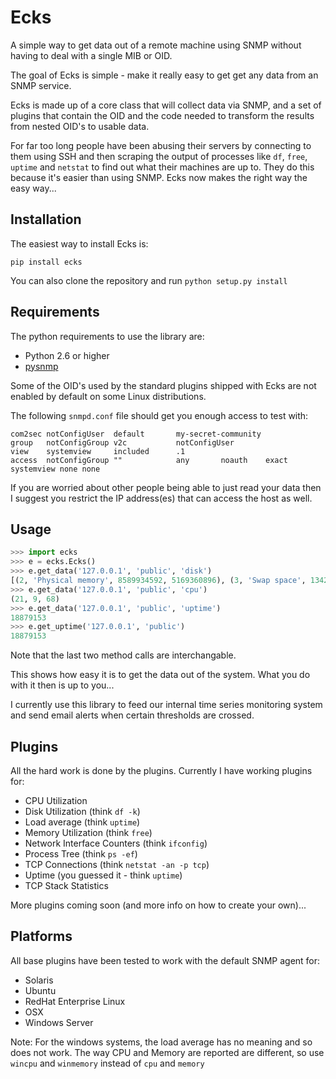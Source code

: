 # Ecks

A simple way to get data out of a remote machine using SNMP without having to deal with a single MIB or OID.

The goal of Ecks is simple - make it really easy to get get any data from an SNMP service.

Ecks is made up of a core class that will collect data via SNMP, 
and a set of plugins that contain the OID and the code needed to
transform the results from nested OID's to usable data.

For far too long people have been abusing their servers by connecting to them using SSH 
and then scraping the output of processes like `df`, `free`, `uptime` and `netstat` to find out what their
machines are up to. They do this because it's easier than using SNMP. Ecks now makes the right way the easy way...

## Installation

The easiest way to install Ecks is:

```shell
pip install ecks
```

You can also clone the repository and run `python setup.py install`

## Requirements

The python requirements to use the library are:

* Python 2.6 or higher
* [pysnmp](http://pysnmp.sourceforge.net/)

Some of the OID's used by the standard plugins shipped with Ecks are not enabled by default on some Linux distributions.

The following `snmpd.conf` file should get you enough access to test with:

    com2sec notConfigUser  default       my-secret-community
    group   notConfigGroup v2c           notConfigUser
    view    systemview     included      .1
    access  notConfigGroup ""            any       noauth    exact  systemview none none

If you are worried about other people being able to just read your data then I suggest you restrict the IP address(es)
that can access the host as well.


## Usage

```python
>>> import ecks
>>> e = ecks.Ecks()
>>> e.get_data('127.0.0.1', 'public', 'disk')
[(2, 'Physical memory', 8589934592, 5169360896), (3, 'Swap space', 134213632, 45056), (4, '/', 290984034304, 243201781760)]
>>> e.get_data('127.0.0.1', 'public', 'cpu')
(21, 9, 68)
>>> e.get_data('127.0.0.1', 'public', 'uptime')
18879153
>>> e.get_uptime('127.0.0.1', 'public')
18879153
```

Note that the last two method calls are interchangable.

This shows how easy it is to get the data out of the system. What you do with it then is up to you...

I currently use this library to feed our internal time series monitoring system and send email alerts 
when certain thresholds are crossed.

## Plugins

All the hard work is done by the plugins. Currently I have working plugins for:

* CPU Utilization 
* Disk Utilization (think `df -k`)
* Load average (think `uptime`)
* Memory Utilization (think `free`)
* Network Interface Counters (think `ifconfig`)
* Process Tree (think `ps -ef`)
* TCP Connections (think `netstat -an -p tcp`)
* Uptime (you guessed it - think `uptime`)
* TCP Stack Statistics

More plugins coming soon (and more info on how to create your own)...

## Platforms

All base plugins have been tested to work with the default SNMP agent for:

* Solaris
* Ubuntu
* RedHat Enterprise Linux
* OSX
* Windows Server

Note: For the windows systems, the load average has no meaning and so does not work.
The way CPU and Memory are reported are different, so use `wincpu` and `winmemory` instead of `cpu` and `memory` 